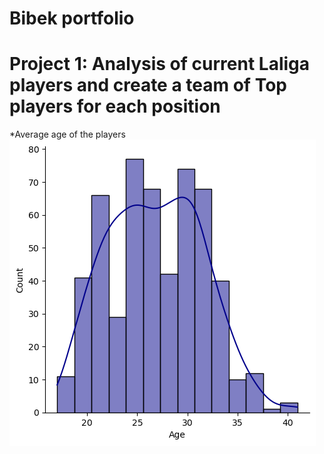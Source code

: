 # Bibek portfolio

# Project 1: Analysis of current Laliga players and create a team of Top players for each position 

*Average age of the players
![Average age of Players](images/Average%20age%20of%20players.png)
